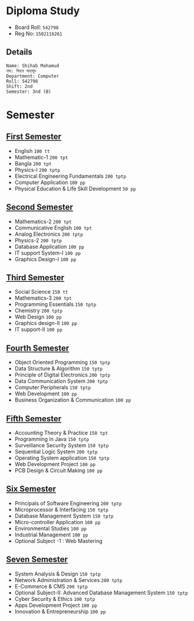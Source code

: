 # Diploma Study

-   Board Roll: `542798`
-   Reg No: `1502116261`

## Details

```
Name: Shihab Mahamud
নাম: সিহাব মাহামুদ
Department: Computer
Roll: 542798
Shift: 2nd
Semester: 3nd (B)
```

# Semester

## [First Semester](https://drive.google.com/file/d/1-YCfZFxusjVjUxzwIVyKLjBPW6F1v_Ou/view)

-   English `100 tt`
-   Mathematic-1 `200 tpt`
-   Bangla `200 tpt`
-   Physics-I `200 tptp`
-   Electrical Engineering Fundamentals `200 tptp`
-   Computer Application `100 pp`
-   Physical Education & Life Skill Development `50 pp`

## [Second Semester](https://drive.google.com/file/d/1SCchHUYi4FLH6JJftwx8GdAgkoiXQBTA/view)

-   Mathematics-2 `200 tpt`
-   Communicative English `100 tpt`
-   Analog Electronics `200 tptp`
-   Physics-2 `200 tptp`
-   Database Application `100 pp`
-   IT support System-I `100 pp`
-   Graphics Design-I `100 pp`

## [Third Semester](https://drive.google.com/file/d/1d27CDRiYetCJZjuZLNEWxe425yFvCkTl/view?usp=sharing)

-   Social Science `150 tt`
-   Mathematics-3 `200 tpt`
-   Programming Essentials `150 tptp`
-   Chemistry `200 tptp`
-   Web Design `100 pp`
-   Graphics design-II `100 pp`
-   IT support-II `100 pp`

## [Fourth Semester](https://drive.google.com/file/d/1gNMZzj8r-6poLERJDleSOuKfpTzFggvw/view?usp=sharing)

-   Object Oriented Programming `150 tptp`
-   Data Structure & Algorithm `150 tptp`
-   Principle of Digital Electronics `200 tptp`
-   Data Communication System `200 tptp`
-   Computer Peripherals `150 tptp`
-   Web Development `100 pp`
-   Business Organization & Communication `100 pp`

## [Fifth Semester](https://drive.google.com/file/d/1FAzKrOUrSeTcZhpvfNLxyxharclCioCy/view?usp=sharing)

-   Accounting Theory & Practice `150 tpt`
-   Programming in Java `150 tptp`
-   Surveillance Security System `150 tptp`
-   Sequential Logic System `200 tptp`
-   Operating System application `150 tptp`
-   Web Development Project `100 pp`
-   PCB Design & Circuit Making `100 pp`

## [Six Semester](https://drive.google.com/file/d/1hdpKeAeMhxh94qNdCusZfzugBJAMABtI/view?usp=sharing)

-   Principals of Software Engineering `200 tptp`
-   Microprocessor & Interfacing `150 tptp`
-   Database Management System `150 tptp`
-   Micro-controller Application `100 pp`
-   Environmental Studies `100 pp`
-   Industrial Management `100 pp`
-   Optional Subject -1 : Web Mastering

## [Seven Semester](https://drive.google.com/file/d/1PGwnXnp28zodE3SQ1loYzVy7vp6WUjIQ/view?usp=sharing)

-   System Analysis & Design `150 tptp`
-   Network Administration & Services `200 tptp`
-   E-Commerce & CMS `200 tptp`
-   Optional Subject-II: Advanced Database Management System `150 tptp`
-   Cyber Security & Ethics `100 tptp`
-   Apps Development Project `100 pp`
-   Innovation & Entrepreneurship `100 pp`
